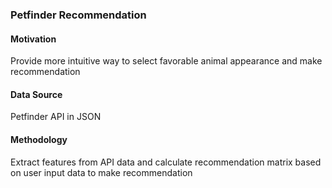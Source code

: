 <h3>Petfinder Recommendation</h3>
<p>
  <h4>Motivation</h4>
  Provide more intuitive way to select favorable animal appearance and make recommendation
</p>

<h4>Data Source</h4>
<p>Petfinder API in JSON</p>

<h4>Methodology</h4>
<p>
  Extract features from API data and calculate recommendation matrix based on user input data
  to make recommendation
</p>
